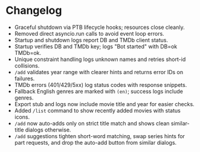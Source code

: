 # Changelog

- Graceful shutdown via PTB lifecycle hooks; resources close cleanly.
- Removed direct asyncio.run calls to avoid event loop errors.
- Startup and shutdown logs report DB and TMDb client status.
- Startup verifies DB and TMDb key; logs "Bot started" with DB=ok TMDb=ok.
- Unique constraint handling logs unknown names and retries short-id collisions.
- `/add` validates year range with clearer hints and returns error IDs on failures.
- TMDb errors (401/429/5xx) log status codes with response snippets.
- Fallback English genres are marked with `(en)`; success logs include genres.
- Export stub and logs now include movie title and year for easier checks.
- Added `/list` command to show recently added movies with status icons.
- `/add` now auto-adds only on strict title match and shows clean similar-title dialogs otherwise.
- `/add` suggestions tighten short-word matching, swap series hints for part requests, and drop the auto-add button from similar dialogs.
